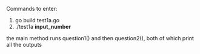 Commands to enter:
1) go build test1a.go
2) ./test1a **input_number**

the main method runs question1() and then question2(), both of which print all the outputs